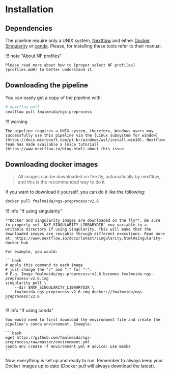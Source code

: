 # Installation

## Dependencies

The pipeline require only a UNIX system, [Nextflow](https://www.nextflow.io/docs/latest/index.html#) and either [Docker](https://www.docker.com/), [Singularity](https://sylabs.io/docs/) or [conda](https://conda.io/). Please, for installing these tools refer to their manual.

!!! note "About NF profiles"

    Please read more about how to [proper select NF profiles](profiles.md#) to better understand it.

## Downloading the pipeline

You can easily get a copy of the pipeline with:

```bash
# nextflow pull
nextflow pull fmalmeida/ngs-preprocess
```

!!! warning
    
    The pipeline requires a UNIX system, therefore, Windows users may successfully use this pipeline via the [Linux subsystem for window](https://docs.microsoft.com/pt-br/windows/wsl/install-win10). Nextflow team has made available a [nice tutorial](https://www.nextflow.io/blog.html) about this issue.

## Downloading docker images

> All images can be downloaded on the fly, automatically by nextflow, and this is the recommended way to do it.

If you want to download it yourself, you can do it like the following:

```bash
docker pull fmalmeida/ngs-preprocess:v2.6
```

!!! info "If using singularity"

    **Docker and singularity images are downloaded on the fly**. Be sure to properly set `NXF_SINGULARITY_LIBRARYDIR` env variable to a writable directory if using Singularity. This will make that the downloaded images are reusable through different executions. Read more at: https://www.nextflow.io/docs/latest/singularity.html#singularity-docker-hub

    For example, you would:

    ```bash
    # apply this command to each image
    # just change the "/" and ":" for "-".
    # E.g. Image fmalmeida/ngs-preprocess:v2.6 becomes fmalmeida-ngs-preprocess-v2.6.img
    singularity pull \
        --dir $NXF_SINGULARITY_LIBRARYDIR \
        fmalmeida-ngs-preprocess-v2.6.img docker://fmalmeida/ngs-preprocess:v2.6
    ```

!!! info "If using conda"

    You would need to first download the environment file and create the pipeline's conda environment. Example:

    ```bash
    wget https://github.com/fmalmeida/ngs-preprocess/raw/master/environment.yml
    conda env create -f environment.yml # advice: use mamba
    ```

Now, everything is set up and ready to run. Remember to always keep your Docker images up to date (Docker pull will always download the latest).
